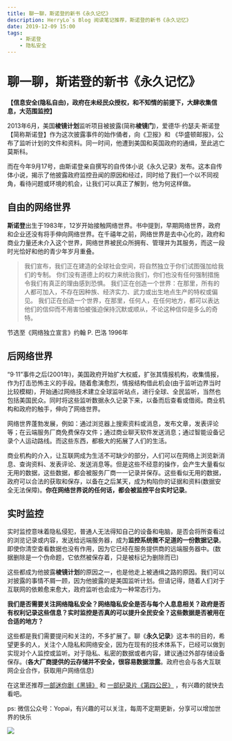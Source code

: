 ```yaml
---
title: 聊一聊，斯诺登的新书《永久记忆》
description: HerryLo`s Blog 阅读笔记推荐，斯诺登的新书《永久记忆》
date: 2019-12-09 15:00
tags: 
    - 斯诺登
    - 隐私安全
---
```


# 聊一聊，斯诺登的新书《永久记忆》

**【信息安全(隐私自由)，政府在未经民众授权，和不知情的前提下，大肆收集信息，大范围监控】**

2013年6月，美国**棱镜计划**监听项目被披露(简称**棱镜门**)，爱德华·约瑟夫·斯诺登【简称斯诺登】作为这次披露事件的始作俑者，向《卫报》和 《华盛顿邮报》，公布了监听计划的文件和资料。同一时间，他遭到美国和英国政府的通缉，至此逃亡莫斯科。

而在今年9月17号，由斯诺登亲自撰写的自传体小说《永久记录》发布。这本自传体小说，揭示了他披露政府监控丑闻的原因和经过，同时给了我们一个以不同视角，看待问题或环境的机会，让我们可以真正了解到，他为何这样做。 

## 自由的网络世界
**斯诺登**出生于1983年，12岁开始接触网络世界。书中提到，早期网络世界，政府和企业还没有将手伸向网络世界。在千禧年之前，网络世界是去中心化的，政府和商业力量还未介入这个世界，网络世界被民众所拥有、管理并为其服务，而这一段时光恰好和他的青少年岁月重叠。

> 我们宣布，我们正在建造的全球社会空间，将自然独立于你们试图强加给我们的专制。
> 你们没有道德上的权力来统治我们，你们也没有任何强制措施令我们有真正的理由感到恐惧。
> 我们正在创造一个世界：在那里，所有的人都可加入，不存在因种族、经济实力、武力或出生地点生产的特权或偏见。
> 我们正在创造一个世界，在那里，任何人，在任何地方，都可以表达他们的信仰而不用害怕被强迫保持沉默或顺从，不论这种信仰是多么的奇特。

节选至《网络独立宣言》约翰 P. 巴洛 1996年

## 后网络世界
“9·11”事件之后(2001年)，美国政府开始扩大权威，扩张其情报机构，收集情报，作为打击恐怖主义的手段。随着愈演愈烈，情报结构借此机会(由于监听边界当时比较模糊)，开始通过网络技术建立全球监听站点，进行全球、全民监听，当然也包括美国民众。同时将这些监听数据永久记录下来，以备而后查看或借阅。商业机构和政府的触手，伸向了网络世界。

网络世界蓬勃发展，例如：通过浏览器上搜索资料或消息，发布文章，发表评论等；在云端服务厂商免费保存文件；通过商业聊天软件发送消息；通过智能设备记录个人运动路线。而这些东西，都极大的拓展了人们的生活。

商业机构的介入，让互联网成为生活不可缺少的部分，人们可以在网络上浏览新消息、查询资料、发表评论、发送消息等。但是这些不经意的操作，会产生大量看似无用的数据，这些数据，都会被服务厂商一一记录并保存。这些看似无用的数据，政府可以合法的获取和保存，以备在之后某天，成为构陷你的证据和资料(数据安全无法保障)。**你在网络世界说的任何话，都会被监控平台实时记录**。

## 实时监控

实时监控意味着隐私侵犯，普通人无法得知自己的设备和电脑，是否会将所查看过的浏览记录或内容，发送给远端服务器，成为**监控系统微不足道的一份数据记录**。即使你清空查看数据也没有作用，因为它已经在服务提供商的远端服务器中。(数据删除是一个伪命题，它依然被保存着，只是被标记为删除而已)

这些都成为他披露**棱镜计划**的原因之一，也是他走上被通缉之路的原因。我们可以对披露的事情不屑一顾，因为他披露的是美国监听计划。但请记得，随着人们对于互联网的依赖愈来愈大，政府监听也会成为一种常态行为。

**我们是否需要关注网络隐私安全？网络隐私安全是否与每个人息息相关？政府是否有权利记录这些信息？实时监控是否真的可以提升全民安全？这些数据是否被用在合适的地方？**

这些都是我们需要提问和关注的，不多扩展了。聊《**永久记录**》这本书的目的，希望更多的人，关注个人隐私和网络安全，因为在现有的技术体系下，已经可以做到实现对个人监控或监听。对于隐私、私密的数据或者内容，建议通过外部存储设备保存。(**各大厂商提供的云存储并不安全，很容易数据泄露**。政府也会与各大互联网企业合作，获取用户网络信息)

在这里还推荐[一部迷你剧《黑镜》](https://movie.douban.com/subject/7054120/) 和 [一部纪录片《第四公民》](https://www.bilibili.com/video/av24623314/) ，有兴趣的就快去看吧。

ps: 微信公众号：Yopai，有兴趣的可以关注，每周不定期更新，分享可以增加世界的快乐

![](/webChat1.png)
